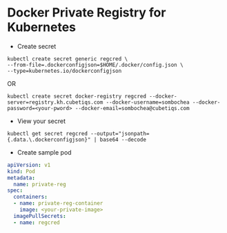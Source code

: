 # Docker Private Registry for Kubernetes

- Create secret
```shell
kubectl create secret generic regcred \
--from-file=.dockerconfigjson=$HOME/.docker/config.json \
--type=kubernetes.io/dockerconfigjson
```

OR

```shell
kubectl create secret docker-registry regcred --docker-server=registry.kh.cubetiqs.com --docker-username=sombochea --docker-password=<your-pword> --docker-email=sombochea@cubetiqs.com
```

- View your secret
```shell
kubectl get secret regcred --output="jsonpath={.data.\.dockerconfigjson}" | base64 --decode
```

- Create sample pod
```yaml
apiVersion: v1
kind: Pod
metadata:
  name: private-reg
spec:
  containers:
  - name: private-reg-container
    image: <your-private-image>
  imagePullSecrets:
  - name: regcred
```
